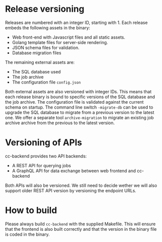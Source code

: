 # Release versioning

Releases are numbered with an integer ID, starting with 1.
Each release embeds the following assets in the binary:
* Web front-end with Javascript files and all static assets.
* Golang template files for server-side rendering.
* JSON schema files for validation.
* Database migration files

The remaining external assets are:
* The SQL database used
* The job archive
* The configuration file `config.json`

Both external assets are also versioned with integer IDs.
This means that each release binary is bound to specific versions of the SQL
database and the job archive.
The configuration file is validated against the current schema on startup.
The command line switch `-migrate-db` can be used to upgrade the SQL database
to migrate from a previous version to the latest one.
We offer a separate tool `archive-migration` to migrate an existing job archive
archive from the previous to the latest version.

# Versioning of APIs

cc-backend provides two API backends:
* A REST API for querying jobs
* A GraphQL API for data exchange between web frontend and cc-backend

Both APIs will also be versioned. We still need to decide wether we will also support
older REST API version by versioning the endpoint URLs.

# How to build

Please always build `cc-backend` with the supplied Makefile. This will ensure
that the frontend is also built correctly and that the version in the binary file is coded
in the binary.
